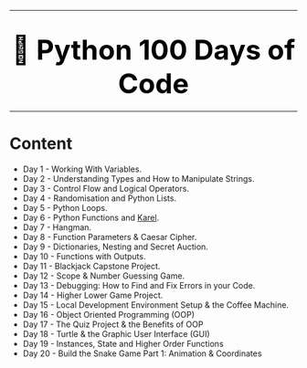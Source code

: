 ***
# <font color=u size=8><center>🐍 Python 100 Days of Code</font>
***

# Content
- Day 1 - Working With Variables.
- Day 2 - Understanding Types and How to Manipulate Strings.
- Day 3 - Control Flow and Logical Operators.
- Day 4 - Randomisation and Python Lists.
- Day 5 - Python Loops.
- Day 6 - Python Functions and <a href="https://reeborg.ca/">Karel</a>.
- Day 7 - Hangman.
- Day 8 - Function Parameters & Caesar Cipher.
- Day 9 - Dictionaries, Nesting and Secret Auction.
- Day 10 - Functions with Outputs.
- Day 11 - Blackjack Capstone Project.
- Day 12 - Scope & Number Guessing Game.
- Day 13 - Debugging: How to Find and Fix Errors in your Code.
- Day 14 - Higher Lower Game Project.
- Day 15 - Local Development Environment Setup & the Coffee Machine.
- Day 16 - Object Oriented Programming (OOP)
- Day 17 - The Quiz Project & the Benefits of OOP
- Day 18 - Turtle & the Graphic User Interface (GUI)
- Day 19 - Instances, State and Higher Order Functions
- Day 20 - Build the Snake Game Part 1: Animation & Coordinates
